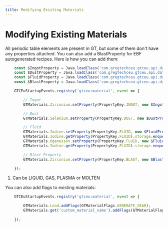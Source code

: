 ```yaml
---
title: Modifying Existing Materials
---
```



# Modifying Existing Materials

All periodic table elements are present in GT, but some of them don't have any properties attached. You can also add a BlastProperty for EBF autogenerated recipes. Here is how you can add them:
```js title="periodic_table_elements.js"
    const $IngotProperty = Java.loadClass('com.gregtechceu.gtceu.api.data.chemical.material.properties.IngotProperty');
    const $DustProperty = Java.loadClass('com.gregtechceu.gtceu.api.data.chemical.material.properties.DustProperty');
    const $FluidProperty = Java.loadClass('com.gregtechceu.gtceu.api.data.chemical.material.properties.FluidProperty');
    const $BlastProperty = Java.loadClass('com.gregtechceu.gtceu.api.data.chemical.material.properties.BlastProperty')

    GTCEuStartupEvents.registry('gtceu:material', event => {

        // Ingot
        GTMaterials.Zirconium.setProperty(PropertyKey.INGOT, new $IngotProperty());

        // Dust
        GTMaterials.Selenium.setProperty(PropertyKey.DUST, new $DustProperty());

        // Fluid
        GTMaterials.Iodine.setProperty(PropertyKey.FLUID, new $FluidProperty());
        GTMaterials.Iodine.getProperty(PropertyKey.FLUID).storage.enqueueRegistration(GTFluidStorageKeys.LIQUID, new GTFluidBuilder());
        GTMaterials.Oganesson.setProperty(PropertyKey.FLUID, new $FluidProperty());
        GTMaterials.Iodine.getProperty(PropertyKey.FLUID).storage.enqueueRegistration(GTFluidStorageKeys.GAS, new GTFluidBuilder()); // (1)

        // Blast Property
        GTMaterials.Zirconium.setProperty(PropertyKey.BLAST, new $BlastProperty(8000, 'higher', GTValues.VA(GTValues.MV), 8000));

    });
```

1. Can be LIQUID, GAS, PLASMA or MOLTEN

You can also add flags to existing materials:
```js title="flags.js
    GTCEuStartupEvents.registry('gtceu:material', event => {

        GTMaterials.Lead.addFlags(GTMaterialFlags.GENERATE_GEAR);
        GTMaterials.get('custom_material_name').addFlags(GTMaterialFlags.GENERATE_FOIL);
        
    });
```